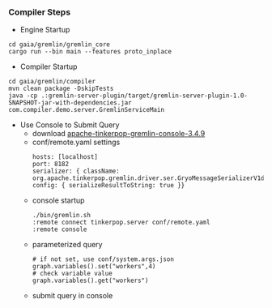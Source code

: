 ### Compiler Steps
* Engine Startup
```
cd gaia/gremlin/gremlin_core 
cargo run --bin main --features proto_inplace
```
* Compiler Startup
```
cd gaia/gremlin/compiler
mvn clean package -DskipTests
java -cp .:gremlin-server-plugin/target/gremlin-server-plugin-1.0-SNAPSHOT-jar-with-dependencies.jar com.compiler.demo.server.GremlinServiceMain
```
* Use Console to Submit Query
  - download [apache-tinkerpop-gremlin-console-3.4.9](https://archive.apache.org/dist/tinkerpop/3.4.9/apache-tinkerpop-gremlin-console-3.4.9-bin.zip)
  - conf/remote.yaml settings
    ```
    hosts: [localhost]
    port: 8182
    serializer: { className: org.apache.tinkerpop.gremlin.driver.ser.GryoMessageSerializerV1d0, config: { serializeResultToString: true }}
    ```
  - console startup
    ```
    ./bin/gremlin.sh
    :remote connect tinkerpop.server conf/remote.yaml
    :remote console
    ```
  - parameterized query
    ```
    # if not set, use conf/system.args.json
    graph.variables().set("workers",4)
    # check variable value
    graph.variables().get("workers")
    
    ```
  - submit query in console
  